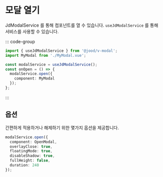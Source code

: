 <script setup>
import OpenExample from './open/OpenExample.vue';
</script>

# 모달 열기

JdModalService 를 통해 컴포넌트를 열 수 있습니다. `useJdModalService` 를 통해 서비스를 사용할 수 있습니다.

::: code-group

```ts [Page.vue]
import { useJdModalService } from '@jood/v-modal';
import MyModal from './MyModal.vue';

const modalService = useJdModalService();
const onOpen = () => {
  modalService.open({
    component: MyModal
  });
};
```

:::

## 옵션

간편하게 적용하거나 해제하기 위한 몇가지 옵션을 제공합니다.

<OpenExample />

```ts
modalService.open({
  component: OpenModal,
  overlayClose: true,
  floatingMode: true,
  disableShadow: true,
  fullHeight: false,
  duration: 240
});
```